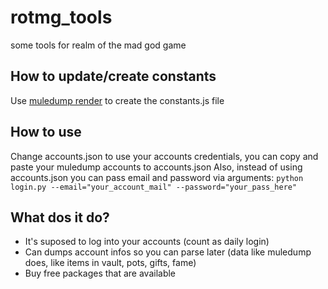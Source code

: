 # rotmg_tools

some tools for realm of the mad god game

## How to update/create constants

Use [muledump render](https://github.com/BR-/muledump-render) to create the constants.js file

## How to use

Change accounts.json to use your accounts credentials, you can copy and paste your muledump accounts to accounts.json
Also, instead of using accounts.json you can pass email and password via arguments:
`python login.py --email="your_account_mail" --password="your_pass_here"`

## What dos it do?

* It's suposed to log into your accounts (count as daily login)
* Can dumps account infos so you can parse later (data like muledump does, like items in vault, pots, gifts, fame)
* Buy free packages that are available
